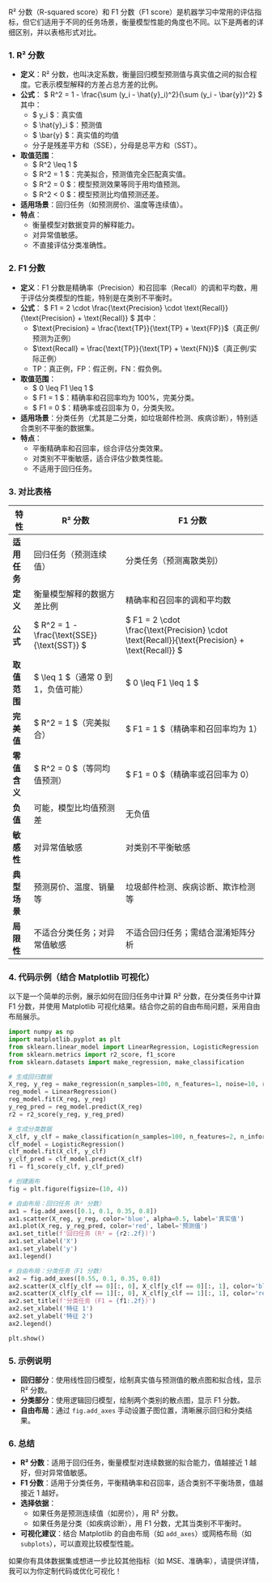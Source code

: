 R² 分数（R-squared score）和 F1 分数（F1 score）是机器学习中常用的评估指标，但它们适用于不同的任务场景，衡量模型性能的角度也不同。以下是两者的详细区别，并以表格形式对比。

### 1. R² 分数
- **定义**：R² 分数，也叫决定系数，衡量回归模型预测值与真实值之间的拟合程度。它表示模型解释的方差占总方差的比例。
- **公式**：
  $
  R^2 = 1 - \frac{\sum (y_i - \hat{y}_i)^2}{\sum (y_i - \bar{y})^2}
  $
  其中：
  - $ y_i $：真实值
  - $ \hat{y}_i $：预测值
  - $ \bar{y} $：真实值的均值
  - 分子是残差平方和（SSE），分母是总平方和（SST）。
- **取值范围**：
  - $ R^2 \leq 1 $
  - $ R^2 = 1 $：完美拟合，预测值完全匹配真实值。
  - $ R^2 = 0 $：模型预测效果等同于用均值预测。
  - $ R^2 < 0 $：模型预测比均值预测还差。
- **适用场景**：回归任务（如预测房价、温度等连续值）。
- **特点**：
  - 衡量模型对数据变异的解释能力。
  - 对异常值敏感。
  - 不直接评估分类准确性。

### 2. F1 分数
- **定义**：F1 分数是精确率（Precision）和召回率（Recall）的调和平均数，用于评估分类模型的性能，特别是在类别不平衡时。
- **公式**：
  $
  F1 = 2 \cdot \frac{\text{Precision} \cdot \text{Recall}}{\text{Precision} + \text{Recall}}
  $
  其中：
  - $\text{Precision} = \frac{\text{TP}}{\text{TP} + \text{FP}}$（真正例/预测为正例）
  - $\text{Recall} = \frac{\text{TP}}{\text{TP} + \text{FN}}$（真正例/实际正例）
  - TP：真正例，FP：假正例，FN：假负例。
- **取值范围**：
  - $ 0 \leq F1 \leq 1 $
  - $ F1 = 1 $：精确率和召回率均为 100%，完美分类。
  - $ F1 = 0 $：精确率或召回率为 0，分类失败。
- **适用场景**：分类任务（尤其是二分类，如垃圾邮件检测、疾病诊断），特别适合类别不平衡的数据集。
- **特点**：
  - 平衡精确率和召回率，综合评估分类效果。
  - 对类别不平衡敏感，适合评估少数类性能。
  - 不适用于回归任务。

### 3. 对比表格

| **特性**                | **R² 分数**                              | **F1 分数**                              |
|-------------------------|------------------------------------------|------------------------------------------|
| **适用任务**            | 回归任务（预测连续值）                   | 分类任务（预测离散类别）                 |
| **定义**                | 衡量模型解释的数据方差比例               | 精确率和召回率的调和平均数               |
| **公式**                | $ R^2 = 1 - \frac{\text{SSE}}{\text{SST}} $ | $ F1 = 2 \cdot \frac{\text{Precision} \cdot \text{Recall}}{\text{Precision} + \text{Recall}} $ |
| **取值范围**            | $ \leq 1 $（通常 0 到 1，负值可能）   | $ 0 \leq F1 \leq 1 $                  |
| **完美值**              | $ R^2 = 1 $（完美拟合）                | $ F1 = 1 $（精确率和召回率均为 1）     |
| **零值含义**            | $ R^2 = 0 $（等同均值预测）            | $ F1 = 0 $（精确率或召回率为 0）       |
| **负值**                | 可能，模型比均值预测差                   | 无负值                                   |
| **敏感性**              | 对异常值敏感                             | 对类别不平衡敏感                         |
| **典型场景**            | 预测房价、温度、销量等                   | 垃圾邮件检测、疾病诊断、欺诈检测等       |
| **局限性**              | 不适合分类任务；对异常值敏感             | 不适合回归任务；需结合混淆矩阵分析       |

### 4. 代码示例（结合 Matplotlib 可视化）
以下是一个简单的示例，展示如何在回归任务中计算 R² 分数，在分类任务中计算 F1 分数，并使用 Matplotlib 可视化结果。结合你之前的自由布局问题，采用自由布局展示。

```python
import numpy as np
import matplotlib.pyplot as plt
from sklearn.linear_model import LinearRegression, LogisticRegression
from sklearn.metrics import r2_score, f1_score
from sklearn.datasets import make_regression, make_classification

# 生成回归数据
X_reg, y_reg = make_regression(n_samples=100, n_features=1, noise=10, random_state=42)
reg_model = LinearRegression()
reg_model.fit(X_reg, y_reg)
y_reg_pred = reg_model.predict(X_reg)
r2 = r2_score(y_reg, y_reg_pred)

# 生成分类数据
X_clf, y_clf = make_classification(n_samples=100, n_features=2, n_informative=2, n_redundant=0, n_classes=2, random_state=42)
clf_model = LogisticRegression()
clf_model.fit(X_clf, y_clf)
y_clf_pred = clf_model.predict(X_clf)
f1 = f1_score(y_clf, y_clf_pred)

# 创建画布
fig = plt.figure(figsize=(10, 4))

# 自由布局：回归任务（R² 分数）
ax1 = fig.add_axes([0.1, 0.1, 0.35, 0.8])
ax1.scatter(X_reg, y_reg, color='blue', alpha=0.5, label='真实值')
ax1.plot(X_reg, y_reg_pred, color='red', label='预测值')
ax1.set_title(f'回归任务 (R² = {r2:.2f})')
ax1.set_xlabel('X')
ax1.set_ylabel('y')
ax1.legend()

# 自由布局：分类任务（F1 分数）
ax2 = fig.add_axes([0.55, 0.1, 0.35, 0.8])
ax2.scatter(X_clf[y_clf == 0][:, 0], X_clf[y_clf == 0][:, 1], color='blue', alpha=0.5, label='类别 0')
ax2.scatter(X_clf[y_clf == 1][:, 0], X_clf[y_clf == 1][:, 1], color='red', alpha=0.5, label='类别 1')
ax2.set_title(f'分类任务 (F1 = {f1:.2f})')
ax2.set_xlabel('特征 1')
ax2.set_ylabel('特征 2')
ax2.legend()

plt.show()
```

### 5. 示例说明
- **回归部分**：使用线性回归模型，绘制真实值与预测值的散点图和拟合线，显示 R² 分数。
- **分类部分**：使用逻辑回归模型，绘制两个类别的散点图，显示 F1 分数。
- **自由布局**：通过 `fig.add_axes` 手动设置子图位置，清晰展示回归和分类结果。

### 6. 总结
- **R² 分数**：适用于回归任务，衡量模型对连续数据的拟合能力，值越接近 1 越好，但对异常值敏感。
- **F1 分数**：适用于分类任务，平衡精确率和召回率，适合类别不平衡场景，值越接近 1 越好。
- **选择依据**：
  - 如果任务是预测连续值（如房价），用 R² 分数。
  - 如果任务是分类（如疾病诊断），用 F1 分数，尤其当类别不平衡时。
- **可视化建议**：结合 Matplotlib 的自由布局（如 `add_axes`）或网格布局（如 `subplots`），可以直观比较模型性能。

如果你有具体数据集或想进一步比较其他指标（如 MSE、准确率），请提供详情，我可以为你定制代码或优化可视化！